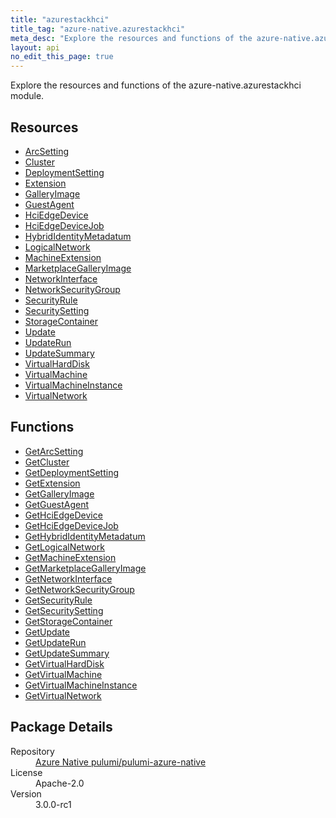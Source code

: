 ```yaml
---
title: "azurestackhci"
title_tag: "azure-native.azurestackhci"
meta_desc: "Explore the resources and functions of the azure-native.azurestackhci module."
layout: api
no_edit_this_page: true
---
```


<!-- WARNING: this file was generated by Pulumi Docs Generator. -->
<!-- Do not edit by hand unless you're certain you know what you are doing! -->

Explore the resources and functions of the azure-native.azurestackhci module.

<h2 id="resources">Resources</h2>
<ul class="api">
    <li><a href="arcsetting/" title="ArcSetting">ArcSetting</a></li>
    <li><a href="cluster/" title="Cluster">Cluster</a></li>
    <li><a href="deploymentsetting/" title="DeploymentSetting">DeploymentSetting</a></li>
    <li><a href="extension/" title="Extension">Extension</a></li>
    <li><a href="galleryimage/" title="GalleryImage">GalleryImage</a></li>
    <li><a href="guestagent/" title="GuestAgent">GuestAgent</a></li>
    <li><a href="hciedgedevice/" title="HciEdgeDevice">HciEdgeDevice</a></li>
    <li><a href="hciedgedevicejob/" title="HciEdgeDeviceJob">HciEdgeDeviceJob</a></li>
    <li><a href="hybrididentitymetadatum/" title="HybridIdentityMetadatum">HybridIdentityMetadatum</a></li>
    <li><a href="logicalnetwork/" title="LogicalNetwork">LogicalNetwork</a></li>
    <li><a href="machineextension/" title="MachineExtension">MachineExtension</a></li>
    <li><a href="marketplacegalleryimage/" title="MarketplaceGalleryImage">MarketplaceGalleryImage</a></li>
    <li><a href="networkinterface/" title="NetworkInterface">NetworkInterface</a></li>
    <li><a href="networksecuritygroup/" title="NetworkSecurityGroup">NetworkSecurityGroup</a></li>
    <li><a href="securityrule/" title="SecurityRule">SecurityRule</a></li>
    <li><a href="securitysetting/" title="SecuritySetting">SecuritySetting</a></li>
    <li><a href="storagecontainer/" title="StorageContainer">StorageContainer</a></li>
    <li><a href="update/" title="Update">Update</a></li>
    <li><a href="updaterun/" title="UpdateRun">UpdateRun</a></li>
    <li><a href="updatesummary/" title="UpdateSummary">UpdateSummary</a></li>
    <li><a href="virtualharddisk/" title="VirtualHardDisk">VirtualHardDisk</a></li>
    <li><a href="virtualmachine/" title="VirtualMachine">VirtualMachine</a></li>
    <li><a href="virtualmachineinstance/" title="VirtualMachineInstance">VirtualMachineInstance</a></li>
    <li><a href="virtualnetwork/" title="VirtualNetwork">VirtualNetwork</a></li>
</ul>

<h2 id="functions">Functions</h2>
<ul class="api">
    <li><a href="getarcsetting/" title="GetArcSetting">GetArcSetting</a></li>
    <li><a href="getcluster/" title="GetCluster">GetCluster</a></li>
    <li><a href="getdeploymentsetting/" title="GetDeploymentSetting">GetDeploymentSetting</a></li>
    <li><a href="getextension/" title="GetExtension">GetExtension</a></li>
    <li><a href="getgalleryimage/" title="GetGalleryImage">GetGalleryImage</a></li>
    <li><a href="getguestagent/" title="GetGuestAgent">GetGuestAgent</a></li>
    <li><a href="gethciedgedevice/" title="GetHciEdgeDevice">GetHciEdgeDevice</a></li>
    <li><a href="gethciedgedevicejob/" title="GetHciEdgeDeviceJob">GetHciEdgeDeviceJob</a></li>
    <li><a href="gethybrididentitymetadatum/" title="GetHybridIdentityMetadatum">GetHybridIdentityMetadatum</a></li>
    <li><a href="getlogicalnetwork/" title="GetLogicalNetwork">GetLogicalNetwork</a></li>
    <li><a href="getmachineextension/" title="GetMachineExtension">GetMachineExtension</a></li>
    <li><a href="getmarketplacegalleryimage/" title="GetMarketplaceGalleryImage">GetMarketplaceGalleryImage</a></li>
    <li><a href="getnetworkinterface/" title="GetNetworkInterface">GetNetworkInterface</a></li>
    <li><a href="getnetworksecuritygroup/" title="GetNetworkSecurityGroup">GetNetworkSecurityGroup</a></li>
    <li><a href="getsecurityrule/" title="GetSecurityRule">GetSecurityRule</a></li>
    <li><a href="getsecuritysetting/" title="GetSecuritySetting">GetSecuritySetting</a></li>
    <li><a href="getstoragecontainer/" title="GetStorageContainer">GetStorageContainer</a></li>
    <li><a href="getupdate/" title="GetUpdate">GetUpdate</a></li>
    <li><a href="getupdaterun/" title="GetUpdateRun">GetUpdateRun</a></li>
    <li><a href="getupdatesummary/" title="GetUpdateSummary">GetUpdateSummary</a></li>
    <li><a href="getvirtualharddisk/" title="GetVirtualHardDisk">GetVirtualHardDisk</a></li>
    <li><a href="getvirtualmachine/" title="GetVirtualMachine">GetVirtualMachine</a></li>
    <li><a href="getvirtualmachineinstance/" title="GetVirtualMachineInstance">GetVirtualMachineInstance</a></li>
    <li><a href="getvirtualnetwork/" title="GetVirtualNetwork">GetVirtualNetwork</a></li>
</ul>

<h2 id="package-details">Package Details</h2>
<dl class="package-details">
	<dt>Repository</dt>
	<dd><a href="https://github.com/pulumi/pulumi-azure-native">Azure Native pulumi/pulumi-azure-native</a></dd>
	<dt>License</dt>
	<dd>Apache-2.0</dd>
	<dt>Version</dt>
	<dd>3.0.0-rc1</dd>
</dl>

